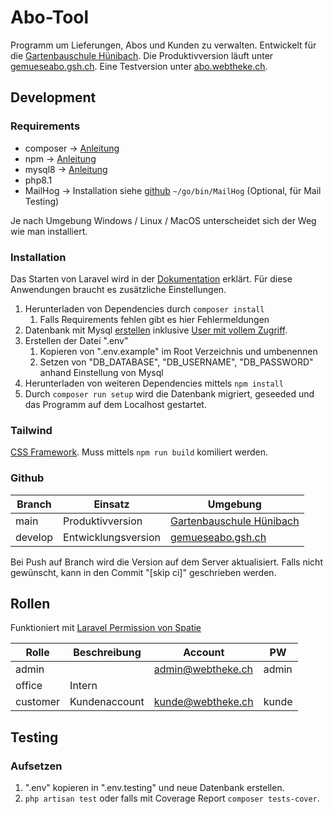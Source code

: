 # Abo-Tool

Programm um Lieferungen, Abos und Kunden zu verwalten. Entwickelt für die [Gartenbauschule Hünibach](https://gartenbauschule-huenibach.ch). Die Produktivversion läuft unter [gemueseabo.gsh.ch](https://gemueseabo.gsh.ch). Eine Testversion unter [abo.webtheke.ch](http://abo.webtheke.ch).

## Development

### Requirements

- composer -> [Anleitung](https://getcomposer.org/doc/00-intro.md)
- npm -> [Anleitung](https://nodejs.org/en/download)
- mysql8 -> [Anleitung](https://dev.mysql.com/doc/refman/8.0/en/installing.html)
- php8.1
- MailHog -> Installation siehe [github](https://github.com/mailhog/MailHog) `~/go/bin/MailHog` (Optional, für Mail Testing)

Je nach Umgebung Windows / Linux / MacOS unterscheidet sich der Weg wie man installiert.

### Installation
Das Starten von Laravel wird in der [Dokumentation](https://laravel.com/docs/) erklärt. Für diese Anwendungen braucht es zusätzliche Einstellungen.

1. Herunterladen von Dependencies durch `composer install`
   1. Falls Requirements fehlen gibt es hier Fehlermeldungen
2. Datenbank mit Mysql [erstellen](https://dev.mysql.com/doc/refman/8.0/en/creating-database.html) inklusive [User mit vollem Zugriff](https://www.digitalocean.com/community/tutorials/how-to-create-a-new-user-and-grant-permissions-in-mysql).
3. Erstellen der Datei ".env"
   1. Kopieren von ".env.example" im Root Verzeichnis und umbenennen
   2. Setzen von "DB_DATABASE", "DB_USERNAME", "DB_PASSWORD" anhand Einstellung von Mysql
4. Herunterladen von weiteren Dependencies mittels `npm install`
5. Durch `composer run setup` wird die Datenbank migriert, geseeded und das Programm auf dem Localhost gestartet.

### Tailwind
[CSS Framework](https://tailwindcss.com/). Muss mittels `npm run build` komiliert werden.

### Github

| Branch   | Einsatz             | Umgebung                                                         |
|----------|---------------------|------------------------------------------------------------------|
| main     | Produktivversion    | [Gartenbauschule Hünibach](https://gartenbauschule-huenibach.ch) |
| develop  | Entwicklungsversion | [gemueseabo.gsh.ch](https://gemueseabo.gsh.ch)                   |

Bei Push auf Branch wird die Version auf dem Server aktualisiert. Falls nicht gewünscht, kann in den Commit "[skip ci]" geschrieben werden.

## Rollen
Funktioniert mit [Laravel Permission von Spatie](https://spatie.be/docs/laravel-permission/v5/introduction)

| Rolle    | Beschreibung  | Account           | PW    |
|----------|---------------|-------------------|-------|
| admin    |               | admin@webtheke.ch | admin |
| office   | Intern        |                   |       |
| customer | Kundenaccount | kunde@webtheke.ch | kunde |

## Testing

### Aufsetzen

1. ".env" kopieren in ".env.testing" und neue Datenbank erstellen.
2. `php artisan test` oder falls mit Coverage Report `composer tests-cover`.
